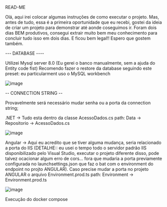 READ-ME

Olá, aqui irei colocar algumas instruções de como executar o projeto.
Mas, antes de tudo, essa é a primeira oportunidade que eu recebi, gostei da ideia de criar um projeto para demonstrar até aonde coseguimos ir.
Foram dois dias BEM produtivos, consegui extrair muito bem meu conhecimento para concluir tudo isso em dois dias. E ficou bem legal!! Espero que gostem também.

--- DATABASE ----

Utilizei Mysql server 8.0
(Eu gerei o banco manualmente, sem a ajuda do Entity code fist)
Recomendo fazer o restore da database seguindo este preset:
eu particularment uso o MySQL workbench

![image](https://github.com/WillianLorysTec/herois-backendAPI/assets/62141114/d5c9553b-eca6-4389-bce3-8668f9459af8)


-- CONNECTION STRING --

Provavelmente será necessário mudar senha ou a porta da connection string;

.NET -> Tudo esta dentro da classe AcessoDados.cs   path: Data -> Repositorio -> AcessoDados.cs

![image](https://github.com/WillianLorysTec/herois-backendAPI/assets/62141114/436fab38-af24-4155-921e-2f38e9d3e539)



Angular -> Aqui eu acredito que se tiver alguma mudança, seria relacionado a porta do IIS (DETALHE:: eu usei o tempo todo o servidor padrão IIS disponibilizado pelo Visual Studio,
executar o projeto diferente disso, pode talvez ocacionar algum erro de cors... fora que mudaria a porta previamente configurada no launchsettings.json que faz o bat com o environment
do endpoint no projto ANGULAR). Caso precise mudar a porta no projeto ANGULAR o arquivo Environment.prod.ts   path: Environment -> Environment.prod.ts

![image](https://github.com/WillianLorysTec/herois-backendAPI/assets/62141114/31ba6afb-3f9a-4430-9479-d37456d76f51)






Execução do docker compose
